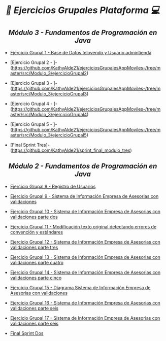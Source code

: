 **_<h1 align="center">:vulcan_salute: Ejercicios Grupales Plataforma :computer:</h1>_**

**_<h2 align="center">Módulo 3 - Fundamentos de Programación en Java</h2>_**

- [Ejercicio Grupal 1 - Base de Datos telovendo y Usuario admintienda](https://github.com/KathyAlde21/ejerciciosGrupalesAppMoviles-/tree/master/src/Modulo_3/ejercicioGrupal1)
- [Ejercicio Grupal 2 - ]-(https://github.com/KathyAlde21/ejerciciosGrupalesAppMoviles-/tree/master/src/Modulo_3/ejercicioGrupal2)
- [Ejercicio Grupal 3 - ]-(https://github.com/KathyAlde21/ejerciciosGrupalesAppMoviles-/tree/master/src/Modulo_3/ejercicioGrupal3)
- [Ejercicio Grupal 4 - ]-(https://github.com/KathyAlde21/ejerciciosGrupalesAppMoviles-/tree/master/src/Modulo_3/ejercicioGrupal4)
- [Ejercicio Grupal 5 - ]-(https://github.com/KathyAlde21/ejerciciosGrupalesAppMoviles-/tree/master/src/Modulo_3/ejercicioGrupal5)

- [Final Sprint Tres]-(https://github.com/KathyAlde21/sprint_final_modulo_tres)

**_<h2 align="center">Módulo 2 - Fundamentos de Programación en Java</h2>_**

- [Ejercicio Grupal 8 - Registro de Usuarios](https://github.com/KathyAlde21/ejerciciosGrupalesAppMoviles-/tree/master/src/Modulo_2/ejercicioGrupal8)
- [Ejercicio Grupal 9 - Sistema de Información Empresa de Asesorias con validaciones](https://github.com/KathyAlde21/ejerciciosGrupalesAppMoviles-/tree/master/src/Modulo_2/ejercicioGrupal9)
- [Ejercicio Grupal 10 - Sistema de Información Empresa de Asesorias con validaciones parte dos](https://github.com/KathyAlde21/ejerciciosGrupalesAppMoviles-/tree/master/src/Modulo_2/ejercicioGrupal10)
- [Ejercicio Grupal 11 - Modificación texto original detectando errores de convención y estándares](https://github.com/KathyAlde21/ejerciciosGrupalesAppMoviles-/tree/master/src/Modulo_2/ejercicioGrupal11)
- [Ejercicio Grupal 12 - Sistema de Información Empresa de Asesorias con validaciones parte tres](https://github.com/KathyAlde21/ejerciciosGrupalesAppMoviles-/tree/master/src/Modulo_2/ejercicioGrupal12)
- [Ejercicio Grupal 13 - Sistema de Información Empresa de Asesorias con validaciones parte cuatro](https://github.com/KathyAlde21/ejerciciosGrupalesAppMoviles-/tree/master/src/Modulo_2/ejercicioGrupal13)
- [Ejercicio Grupal 14 - Sistema de Información Empresa de Asesorias con validaciones parte cinco](https://github.com/KathyAlde21/ejerciciosGrupalesAppMoviles-/tree/master/src/Modulo_2/ejercicioGrupal14)
- [Ejercicio Grupal 15 - Diagrama Sistema de Información Empresa de Asesorias con validaciones](https://github.com/KathyAlde21/ejerciciosGrupalesAppMoviles-/tree/master/src/Modulo_2/ejercicioGrupal15)
- [Ejercicio Grupal 16 - Sistema de Información Empresa de Asesorias con validaciones parte seis](https://github.com/KathyAlde21/ejerciciosGrupalesAppMoviles-/tree/master/src/Modulo_2/ejercicioGrupal16/clases)
- [Ejercicio Grupal 17 - Sistema de Información Empresa de Asesorias con validaciones parte seis](https://github.com/KathyAlde21/ejerciciosGrupalesAppMoviles-/tree/master/src/Modulo_2/ejercicioGrupal17)

- [Final Sprint Dos](https://github.com/KathyAlde21/sprint_final_modulo_dos)
